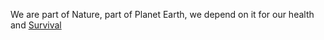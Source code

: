We are part of Nature, part of Planet Earth, we depend on it for our health
and [Survival][1]

[1]: https://youtu.be/TMrtLsQbaok